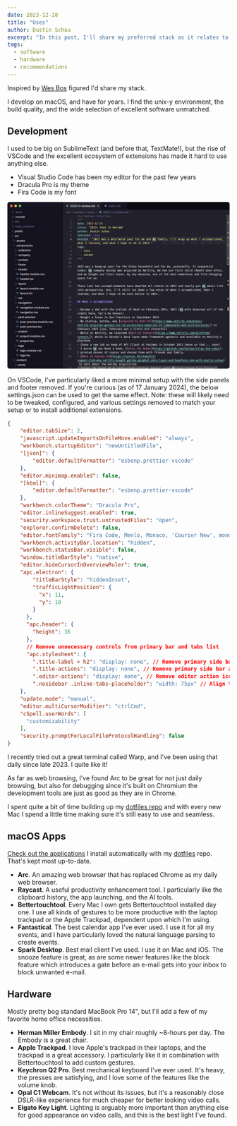 ```yaml
---
date: 2023-12-28
title: "Uses"
author: Dustin Schau
excerpt: "In this post, I'll share my preferred stack as it relates to development. Software, hardware, and everything in between."
tags:
  - software
  - hardware
  - recommendations
---
```


Inspired by [Wes Bos](https://wesbos.com/uses) figured I'd share my stack.

I develop on macOS, and have for years. I find the unix-y environment, the build quality, and the wide selection of excellent software unmatched.

## Development

I used to be big on SublimeText (and before that, TextMate!), but the rise of VSCode and the excellent ecosystem of extensions has made it hard to use anything else.

- Visual Studio Code has been my editor for the past few years
- Dracula Pro is my theme
- Fira Code is my font

![VSCode](./images/vscode.png)

On VSCode, I've particularly liked a more minimal setup with the side panels and footer removed. If you're curious (as of 17 January 2024), the below settings.json can be used to get the same effect. Note: these will likely need to be tweaked, configured, and various settings removed to match your setup or to install additional extensions.

```json
{
    "editor.tabSize": 2,
    "javascript.updateImportsOnFileMove.enabled": "always",
    "workbench.startupEditor": "newUntitledFile",
    "[json]": {
        "editor.defaultFormatter": "esbenp.prettier-vscode"
    },
    "editor.minimap.enabled": false,
    "[html]": {
        "editor.defaultFormatter": "esbenp.prettier-vscode"
    },
    "workbench.colorTheme": "Dracula Pro",
    "editor.inlineSuggest.enabled": true,
    "security.workspace.trust.untrustedFiles": "open",
    "explorer.confirmDelete": false,
    "editor.fontFamily": "Fira Code, Menlo, Monaco, 'Courier New', monospace",
    "workbench.activityBar.location": "hidden",
    "workbench.statusBar.visible": false,
    "window.titleBarStyle": "native",
    "editor.hideCursorInOverviewRuler": true,
    "apc.electron": {
        "titleBarStyle": "hiddenInset",
        "trafficLightPosition": {
          "x": 11,
          "y": 10
        }
      },
      "apc.header": {
        "height": 36
      },
      // Remove unnecessary controls from primary bar and tabs list
      "apc.stylesheet": {
        ".title-label > h2": "display: none", // Remove primary side bar title
        ".title-actions": "display: none", // Remove primary side bar action icons
        ".editor-actions": "display: none", // Remove editor action icons
        ".nosidebar .inline-tabs-placeholder": "width: 75px" // Align tabs to not overlap window controls when primary bar is hidden
    },
    "update.mode": "manual",
    "editor.multiCursorModifier": "ctrlCmd",
    "cSpell.userWords": [
      "customizability"
    ],
    "security.promptForLocalFileProtocolHandling": false
}
```

I recently tried out a great terminal called Warp, and I've been using that daily since late 2023. I quite like it!

As far as web browsing, I've found Arc to be great for not just daily browsing, but also for debugging since it's built on Chromium the development tools are just as good as they are in Chrome.

I spent quite a bit of time building up my [dotfiles repo](https://github.com/dschau/dotfiles) and with every new Mac I spend a little time making sure it's still easy to use and seamless.

## macOS Apps

[Check out the applications](https://github.com/DSchau/dotfiles/blob/main/init/applications.txt) I install automatically with my [dotfiles](https://github.com/dschau/dotfiles) repo. That's kept most up-to-date.

- **Arc**. An amazing web browser that has replaced Chrome as my daily web browser. 
- **Raycast**. A useful productivity enhancement tool. I particularly like the clipboard history, the app launching, and the AI tools.
- **Bettertouchtool**. Every Mac I own gets Bettertouchtool installed day one. I use all kinds of gestures to be more productive with the laptop trackpad or the Apple Trackpad, dependent upon which I'm using.
- **Fantastical**. The best calendar app I've ever used. I use it for all my events, and I have particularly loved the natural language parsing to create events.
- **Spark Desktop**. Best mail client I've used. I use it on Mac and iOS. The snooze feature is great, as are some newer features like the block feature which introduces a gate before an e-mail gets into your inbox to block unwanted e-mail.

## Hardware

Mostly pretty bog standard MacBook Pro 14", but I'll add a few of my favorite home office necessities.

- **Herman Miller Embody**. I sit in my chair roughly ~8-hours per day. The Embody is a great chair.
- **Apple Trackpad**. I love Apple's trackpad in their laptops, and the trackpad is a great accessory. I particularly like it in combination with Bettertouchtool to add custom gestures.
- **Keychron Q2 Pro**. Best mechanical keyboard I've ever used. It's heavy, the presses are satisfying, and I love some of the features like the volume knob.
- **Opal C1 Webcam**. It's not without its issues, but it's a reasonably close DSLR-like experience for much cheaper for better looking video calls.
- **Elgato Key Light**. Lighting is arguably more important than anything else for good appearance on video calls, and this is the best light I've found.
